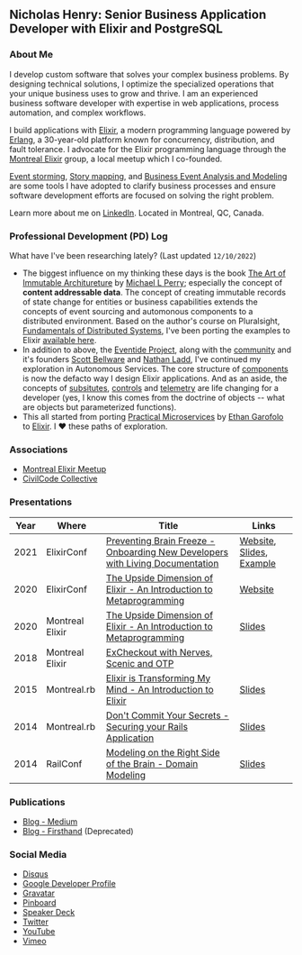 ## Nicholas Henry: Senior Business Application Developer with Elixir and PostgreSQL

### About Me

I develop custom software that solves your complex business problems. By designing technical solutions, I optimize the specialized operations that your unique business uses to grow and thrive. I am an experienced business software developer with expertise in web applications, process automation, and complex workflows.

I build applications with [Elixir](https://elixir-lang.org), a modern programming language powered by [Erlang](https://www.erlang.org), a 30-year-old platform known for concurrency, distribution, and fault tolerance. I advocate for the Elixir programming language through the [Montreal Elixir](https://www.montrealelixir.ca) group, a local meetup which I co-founded.

[Event storming](https://www.eventstorming.com), [Story mapping](https://www.jpattonassociates.com/the-new-backlog/), and [Business Event Analysis and Modeling](https://modelstorming.com) are some tools I have adopted to clarify business processes and ensure software development efforts are focused on solving the right problem.

Learn more about me on [LinkedIn](https://www.linkedin.com/in/nicholasjhenry/). Located in Montreal, QC, Canada.

### Professional Development (PD) Log

What have I've been researching lately? (Last updated `12/10/2022`)

* The biggest influence on my thinking these days is the book [The Art of Immutable Architureture](https://www.immutablearchitecture.com) by [Michael L Perry](https://twitter.com/michaellperry); especially the concept of **content addressable data**. The concept of creating immutable records of state change for entities or business capabilities extends the concepts of event sourcing and automonous components to a distributed environment. Based on the author's course on Pluralsight, [Fundamentals of Distributed Systems](https://app.pluralsight.com/library/courses/distributed-systems-fundamentals), I've been porting the examples to Elixir [available here](https://github.com/nicholasjhenry/globo-ticket-platform/tree/develop).
* In addition to above, the [Eventide Project](https://eventide-project.org), along with the [community](http://eventide-project-slack.herokuapp.com) and it's founders [Scott Bellware](https://twitter.com/sbellware) and [Nathan Ladd](https://twitter.com/realntl), I've continued my exploration in Autonomous Services. The core structure of [components](https://github.com/eventide-examples/account-component) is now the defacto way I design Elixir applications. And as an aside, the concepts of [subsitutes](http://docs.eventide-project.org/user-guide/useful-objects.html#substitutes), [controls](https://github.com/eventide-examples/account-component/tree/master/lib/account_component/controls) and [telemetry](http://docs.eventide-project.org/user-guide/useful-objects.html#telemetry-and-transparency) are life changing for a developer (yes, I know this comes from the doctrine of objects -- what are objects but parameterized functions).
* This all started from porting [Practical Microservices](https://pragprog.com/titles/egmicro/practical-microservices/) by [Ethan Garofolo](https://twitter.com/EthanGarofolo) to [Elixir](https://github.com/nicholasjhenry/practical-microservices-ex). I :heart: these paths of exploration. 

### Associations

* [Montreal Elixir Meetup](https://www.montrealelixir.ca)
* [CivilCode Collective](https://www.civilcode.io)

### Presentations

| Year |      Where      |                                                            Title                                                             |                                                                                                                        Links                                                                                                                        |
| ---- | --------------- | ---------------------------------------------------------------------------------------------------------------------------- | --------------------------------------------------------------------------------------------------------------------------------------------------------------------------------------------------------------------------------------------------- |
| 2021 | ElixirConf      | [Preventing Brain Freeze - Onboarding New Developers with Living Documentation](https://www.youtube.com/watch?v=EMWWv6RyqMc) | [Website](https://2021.elixirconf.com/#nicholas-henry), [Slides](https://speakerdeck.com/nicholasjhenry/preventing-brain-freeze-onboarding-new-developers-with-living-documentation), [Example](https://github.com/nicholasjhenry/pockets_platform) |
| 2020 | ElixirConf      | [The Upside Dimension of Elixir - An Introduction to Metaprogramming](https://www.youtube.com/watch?v=EFAgc7YqDP8)           | [Website](https://2020.elixirconf.com/#nicholas-henry)                                                                                                                                                                                              |
| 2020 | Montreal Elixir | [The Upside Dimension of Elixir - An Introduction to Metaprogramming](https://www.youtube.com/watch?v=xj6yNzcGlEE)           | [Slides](https://speakerdeck.com/nicholasjhenry/the-upside-down-dimension-of-elixir-an-introduction-to-metaprogramming)                                                                                                                             |
| 2018 | Montreal Elixir | [ExCheckout with Nerves, Scenic and OTP](https://www.youtube.com/playlist?list=PLe07JYpYU5F08hA5AyxKQRGzX3POgTBjn)           |                                                                                                                                                                                                                                                     |
| 2015 | Montreal.rb     | [Elixir is Transforming My Mind - An Introduction to Elixir](https://vimeo.com/148664265)                                    | [Slides](https://speakerdeck.com/nicholasjhenry/how-elixir-is-transforming-my-mind)                                                                                                                                                                 |
| 2014 | Montreal.rb     | [Don't Commit Your Secrets - Securing your Rails Application](https://vimeo.com/98544062)                                    | [Slides](https://speakerdeck.com/nicholasjhenry/dont-commit-your-secrets)                                                                                                                                                                           |
| 2014 | RailConf        | [Modeling on the Right Side of the Brain - Domain Modeling](https://www.youtube.com/watch?v=ABIvpz50cKU)                     | [Slides](https://speakerdeck.com/nicholasjhenry/modeling-on-the-right-side-of-the-brain)                                                                                                                                                            |

### Publications

* [Blog - Medium](https://medium.com/@nicholasjhenry)
* [Blog - Firsthand](http://blog.firsthand.ca) (Deprecated)

### Social Media

* [Disqus](https://disqus.com/by/nicholasjhenry/)
* [Google Developer Profile](https://g.dev/nicholasjhenry)
* [Gravatar](https://en.gravatar.com/nicholasjhenry)
* [Pinboard](https://pinboard.in/u:nicholasjhenry)
* [Speaker Deck](https://speakerdeck.com/nicholasjhenry)
* [Twitter](https://twitter.com/nicholasjhenry)
* [YouTube](https://www.youtube.com/channel/UCNEhwreU783o8dI8B1PH_AQ/playlists?view=1&sort=lad&flow=grid)
* [Vimeo](https://vimeo.com/nicholasjhenry)

<!--
**nicholasjhenry/nicholasjhenry** is a ✨ _special_ ✨ repository because its `README.md` (this file) appears on your GitHub profile.

Here are some ideas to get you started:

- 🔭 I’m currently working on ...
- 🌱 I’m currently learning ...
- 👯 I’m looking to collaborate on ...
- 🤔 I’m looking for help with ...
- 💬 Ask me about ...
- 📫 How to reach me: ...
- 😄 Pronouns: ...
- ⚡ Fun fact: ...
-->
